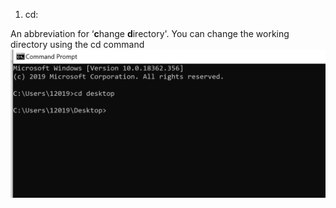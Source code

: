 1. cd:

An abbreviation for ‘**c**hange **d**irectory'.
You can change the working directory using the cd command
![CD Image](/section-1/cd.PNG)
